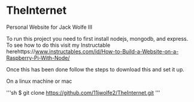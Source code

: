 # TheInternet
Personal Website for Jack Wolfe III


To run this project you need to first install nodejs, mongodb, and express. To see how to do this visit my Instructable herehttps://www.instructables.com/id/How-to-Build-a-Website-on-a-Raspberry-Pi-With-Node/

Once this has been done follow the steps to download this and set it up.

On a linux machine or mac

'''sh
$ git clone https://github.com/11jwolfe2/TheInternet.git
'''

